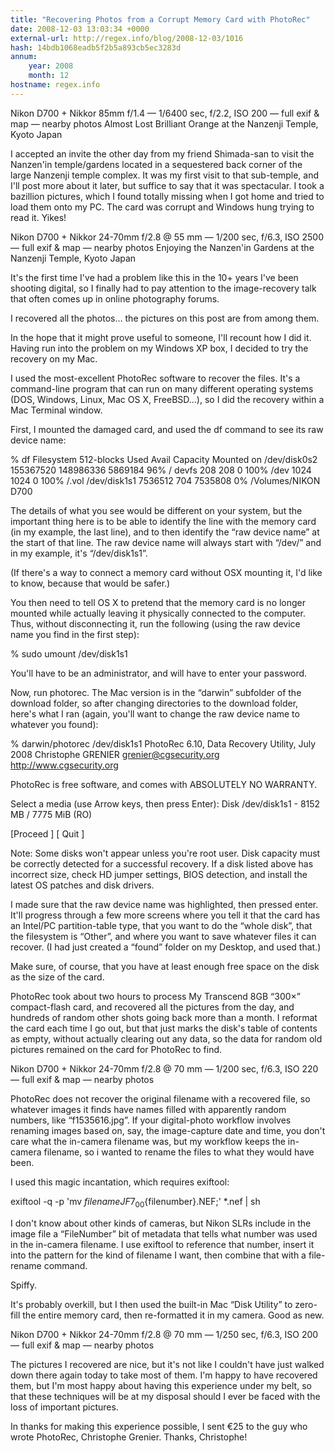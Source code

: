 ```yaml
---
title: "Recovering Photos from a Corrupt Memory Card with PhotoRec"
date: 2008-12-03 13:03:34 +0000
external-url: http://regex.info/blog/2008-12-03/1016
hash: 14bdb1068eadb5f2b5a893cb5ec3283d
annum:
    year: 2008
    month: 12
hostname: regex.info
---
```



Nikon D700 + Nikkor 85mm f/1.4 — 1/6400 sec, f/2.2, ISO 200 —
full exif & map — nearby photos
Almost Lost
Brilliant Orange at the Nanzenji Temple, Kyoto Japan


I accepted an invite the other day from my friend Shimada-san to visit the
Nanzen'in temple/gardens located in a sequestered back corner of the large
Nanzenji temple complex. It was my first visit to that sub-temple, and I'll
post more about it later, but suffice to say that it was
spectacular. I took a bazillion pictures, which I found totally
missing when I got home and tried to load them onto my PC. The card was
corrupt and Windows hung trying to read it. Yikes!



Nikon D700 + Nikkor 24-70mm f/2.8 @ 55 mm — 1/200 sec, f/6.3, ISO 2500 —
full exif & map — nearby photos
Enjoying the Nanzen'in Gardens
at the Nanzenji Temple, Kyoto Japan


It's the first time I've had a problem like this in the 10+ years I've
been shooting digital, so I finally had to pay attention to the
image-recovery talk that often comes up in online photography forums.


I recovered all the photos... the pictures on this post are from among
them.


In the hope that it might prove useful to someone, I'll recount how I
did it. Having run into the problem on my Windows XP box, I decided to try
the recovery on my Mac.


I used the most-excellent PhotoRec software to
recover the files. It's a command-line program that can run on many
different operating systems (DOS, Windows, Linux, Mac OS X, FreeBSD...), so
I did the recovery within a Mac Terminal window.




First, I mounted the damaged card, and used the df command to see its raw device name:




% df
Filesystem              512-blocks      Used   Avail Capacity  Mounted on
/dev/disk0s2             155367520 148986336 5869184    96%    /
devfs                          208       208       0   100%    /dev
<volfs>                       1024      1024       0   100%    /.vol
/dev/disk1s1               7536512       704 7535808     0%    /Volumes/NIKON D700



The details of what you see would be different on your system, but the
important thing here is to be able to identify the line with the memory
card (in my example, the last line), and to then identify the “raw device
name” at the start of that line. The raw device name will always start with
“/dev/” and in my example, it's “/dev/disk1s1”.


(If there's a way to connect a memory card without OSX mounting it, I'd
like to know, because that would be safer.)


You then need to tell OS X to pretend that the memory card is no longer mounted while actually leaving it physically connected to the computer.
Thus, without disconnecting it, run the following (using the raw device name you find in the first step):




% sudo umount /dev/disk1s1



You'll have to be an administrator, and will have to enter your password.


Now, run photorec. The Mac version is in the “darwin” subfolder
of the download folder, so after changing directories to the download
folder, here's what I ran (again, you'll want to change the raw device name
to whatever you found):




% darwin/photorec /dev/disk1s1
PhotoRec 6.10, Data Recovery Utility, July 2008
Christophe GRENIER <grenier@cgsecurity.org>
http://www.cgsecurity.org

PhotoRec is free software, and comes with ABSOLUTELY NO WARRANTY.

Select a media (use Arrow keys, then press Enter):
Disk /dev/disk1s1 - 8152 MB / 7775 MiB (RO)

[Proceed ]  [  Quit  ]

Note: Some disks won't appear unless you're root user.
Disk capacity must be correctly detected for a successful recovery.
If a disk listed above has incorrect size, check HD jumper settings, BIOS
detection, and install the latest OS patches and disk drivers.



I made sure that the raw device name was highlighted, then pressed
enter. It'll progress through a few more screens where you tell it that the
card has an Intel/PC partition-table type, that you want to do the
“whole disk”, that the filesystem is “Other”, and where you
want to save whatever files it can recover. (I had just created a “found”
folder on my Desktop, and used that.)


Make sure, of course, that you have at least enough free space on the
disk as the size of the card.


PhotoRec took about two hours to process My Transcend 8GB “300×”
compact-flash card, and recovered all the pictures from the day, and
hundreds of random other shots going back more than a month. I reformat the
card each time I go out, but that just marks the disk's table of contents as
empty, without actually clearing out any data, so the data for random old
pictures remained on the card for PhotoRec to find.



Nikon D700 + Nikkor 24-70mm f/2.8 @ 70 mm — 1/200 sec, f/6.3, ISO 220 —
full exif & map — nearby photos


PhotoRec does not recover the original filename with a recovered file,
so whatever images it finds have names filled with apparently random
numbers, like “f1535616.jpg”. If your digital-photo workflow involves
renaming images based on, say, the image-capture date and time, you don't
care what the in-camera filename was, but my workflow keeps the
in-camera filename, so i wanted to rename the files to what they would have
been.


I used this magic incantation, which requires exiftool:




exiftool -q -p 'mv ${filename} JF7_00${filenumber}.NEF;'  *.nef  | sh



I don't know about other kinds of cameras, but Nikon SLRs include in the
image file a “FileNumber” bit of metadata that tells what number was used
in the in-camera filename. I use exiftool to reference that number,
insert it into the pattern for the kind of filename I want, then combine
that with a file-rename command.


Spiffy.



It's probably overkill, but I then used the built-in Mac “Disk Utility”
to zero-fill the entire memory card, then re-formatted it in my camera.
Good as new.



Nikon D700 + Nikkor 24-70mm f/2.8 @ 70 mm — 1/250 sec, f/6.3, ISO 200 —
full exif & map — nearby photos


The pictures I recovered are nice, but it's not like I couldn't have
just walked down there again today to take most of them. I'm happy to have
recovered them, but I'm most happy about having this experience under my
belt, so that these techniques will be at my disposal should I ever be
faced with the loss of important pictures.


In thanks for making this experience possible, I sent €25 to the guy who wrote
PhotoRec, Christophe Grenier. Thanks, Christophe!

